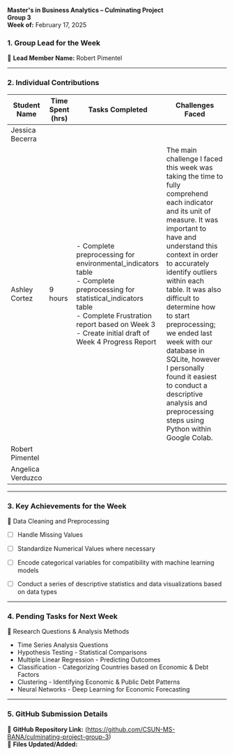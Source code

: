 

**Master's in Business Analytics – Culminating Project**  
**Group 3**  
**Week of:** February 17, 2025  

### 1. Group Lead for the Week
📌 **Lead Member Name:** Robert Pimentel

---

### 2. Individual Contributions
| **Student Name**  | **Time Spent (hrs)** | **Tasks Completed** | **Challenges Faced** |
|----------|----------|----------|----------|
| Jessica Becerra |  | | |
| Ashley Cortez | 9 hours | - Complete preprocessing for environmental_indicators table <br> - Complete preprocessing for statistical_indicators table <br> - Complete Frustration report based on Week 3 <br> - Create initial draft of Week 4 Progress Report| The main challenge I faced this week was taking the time to fully comprehend each indicator and its unit of measure. It was important to have and understand this context in order to accurately identify outliers within each table. It was also difficult to determine how to start preprocessing; we ended last week with our database in SQLite, however I personally found it easiest to conduct a descriptive analysis and preprocessing steps using Python within Google Colab. |
| Robert Pimentel |  | | |
| Angelica Verduzco |  | | |
---

### 3. Key Achievements for the Week

📌 Data Cleaning and Preprocessing
  - [ ] Handle Missing Values
  - [ ] Standardize Numerical Values where necessary
  - [ ] Encode categorical variables for compatibility with machine learning models
  - [ ] Conduct a series of descriptive statistics and data visualizations based on data types
  

---

### 4. Pending Tasks for Next Week
📌 Research Questions & Analysis Methods
  - Time Series Analysis Questions
  - Hypothesis Testing - Statistical Comparisons
  - Multiple Linear Regression - Predicting Outcomes
  - Classification - Categorizing Countries based on Economic & Debt Factors
  - Clustering - Identifying Economic & Public Debt Patterns
  - Neural Networks - Deep Learning for Economic Forecasting

---

### 5. GitHub Submission Details
🔗 **GitHub Repository Link:** (https://github.com/CSUN-MS-BANA/culminating-project-group-3)  
📁 **Files Updated/Added:**  
